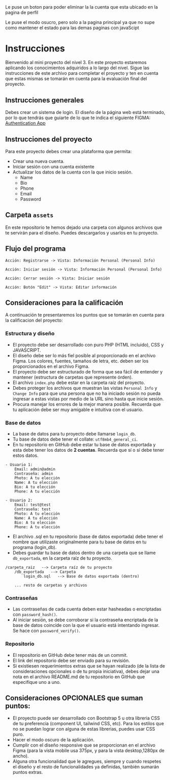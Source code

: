 ##
Le puse un boton para poder eliminar la la cuenta que esta ubicado en la pagina de perfil 

Le puse el modo osucro, pero solo a la pagina principal ya que no supe como mantener el estado para las demas paginas con javaScipt

# Instrucciones

Bienvenido al mini proyecto del nivel 3. En este proyecto estaremos aplicando los conocimientos adquiridos a lo largo del nivel. Sigue las instrucciones de este archivo para completar el proyecto y ten en cuenta que estas mismas se tomarán en cuenta para la evaluación final del proyecto.

## Instrucciones generales

Debes crear un sistema de login. El diseño de la página web está terminado, por lo que tendrás que guiarte de lo que te indica el siguiente FIGMA: [Authentication App](https://www.figma.com/file/ZM0DPZbzK39o3rqwiaOPTD/Authentication-App?type=design&node-id=0-1&mode=design)

## Instrucciones del proyecto

Para este proyecto debes crear una plataforma que permita:

- Crear una nueva cuenta.
- Iniciar sesión con una cuenta existente
- Actualizar los datos de la cuenta con la que inicio sesión.
  - Name
  - Bio
  - Phone
  - Email
  - Password

## Carpeta `assets`

En este repositorio te hemos dejado una carpeta con algunos archivos que te servirán para el diseño. Puedes descargarlos y usarlos en tu proyecto.

## Flujo del programa

```
Acción: Registrarse -> Vista: Información Personal (Personal Info)

Acción: Iniciar sesión -> Vista: Información Personal (Personal Info)

Acción: Cerrar sesión -> Vista: Iniciar sesión

Acción: Botón "Edit" -> Vista: Editar información
```

## Consideraciones para la calificación

A continuación te presentaremos los puntos que se tomarán en cuenta para la calificacion del proyecto:

### Estructura y diseño

- El proyecto debe ser desarrollado con puro PHP (HTML incluido), CSS y JAVASCRIPT.
- El diseño debe ser lo más fiel posible al proporcionado en el archivo Figma.
  Los colores, fuentes, tamaños de letra, etc. deben ser los proporcionados en el archivo Figma.
- El proyecto debe ser estructurado de forma que sea fácil de entender y mantener (estructura de carpetas que represente órden).
- El archivo `index.php` debe estar en la carpeta raíz del proyecto.
- Debes proteger los archivos que muestran las vistas `Personal Info` y `Change Info` para que una persona que no ha iniciado sesión no pueda ingresar a estas vistas por medio de la URL sino hasta que inicie sesión.
- Procura manejar los errores de la mejor manera posible. Recuerda que tu aplicación debe ser muy amigable e intuitiva con el usuario.

### Base de datos

- La base de datos para tu proyecto debe llamarse `login_db`.
- Tu base de datos debe tener el collate: `utf8mb4_general_ci`.
- En tu repositorio en GitHub debe estar tu base de datos exportada y esta debe tener los datos de **2 cuentas**. Recuerda que sí o sí debe tener estos datos.

```
- Usuario 1:
    Email: admin@admin
    Contraseña: admin
    Photo: A tu elección
    Name: A tu elección
    Bio: A tu elección
    Phone: A tu elección

- Usuario 2:
    Email: test@test
    Contraseña: test
    Photo: A tu elección
    Name: A tu elección
    Bio: A tu elección
    Phone: A tu elección
```

- El archivo .sql en tu repositorio (base de datos exportada) debe tener el nombre que utilizaste originalmente para tu base de datos en tu programa (login_db).
- Debes guardar tu base de datos dentro de una carpeta que se llame `db_exportada`, en la carpeta raíz de tu proyecto.

```
/carpeta_raiz   --> Carpeta raíz de tu proyecto
    /db_exportada   --> Carpeta
        login_db.sql   --> Base de datos exportada (dentro)

    ... resto de carpetas y archivos
```

### Contraseñas

- Las contraseñas de cada cuenta deben estar hasheadas o encriptadas con `password_hash()`.
- Al iniciar sesión, se debe corroborar si la contraseña encriptada de la base de datos coincide con la que el usuario está intentando ingresar. Se hace con `password_verify()`.

### Repositorio

- El repositorio en GitHub debe tener más de un commit.
- El link del repositorio debe ser enviado para su revisión.
- Si existiesen requerimientos extras que se hayan realizado (de la lista de consideraciones opcionales o de tu propia iniciativa), debes dejar una nota en el archivo README.md de tu repositorio en GitHub que especifique uno a uno.

## Consideraciones OPCIONALES que suman puntos:

- El proyecto puede ser desarrollado con Bootstrap 5 u otra libreria CSS de tu preferencia (component UI, tailwind CSS, etc). Para los estilos que no se puedan lograr con alguna de estas librerias, puedes usar CSS puro.
- Hacer el modo oscuro de la aplicación.
- Cumplir con el diseño responsive que se proporcionan en el archivo Figma (para la vista mobile usa 375px, y para la vista desktop,1280px de ancho).
- Alguna otra funcionalidad que le agregues, siempre y cuando respetes el diseño y el resto de funcionalidades ya definidas, también sumarán puntos extras.
